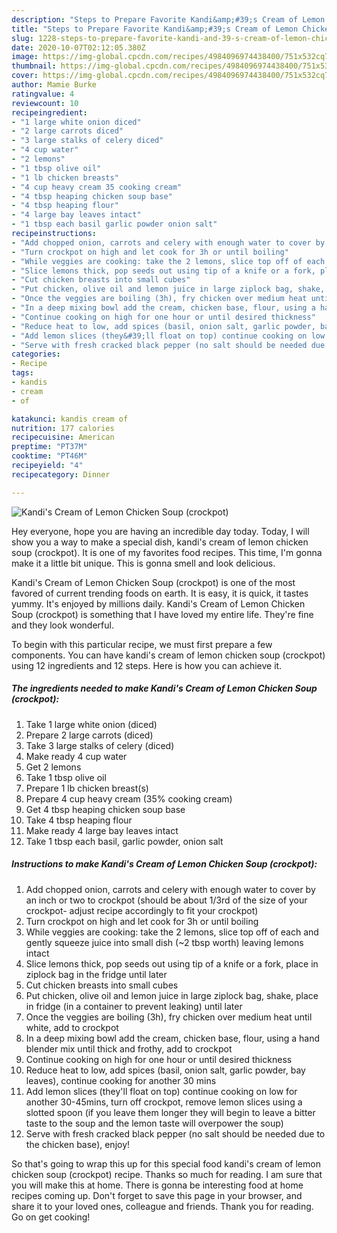 ```yaml
---
description: "Steps to Prepare Favorite Kandi&amp;#39;s Cream of Lemon Chicken Soup (crockpot)"
title: "Steps to Prepare Favorite Kandi&amp;#39;s Cream of Lemon Chicken Soup (crockpot)"
slug: 1228-steps-to-prepare-favorite-kandi-and-39-s-cream-of-lemon-chicken-soup-crockpot
date: 2020-10-07T02:12:05.380Z
image: https://img-global.cpcdn.com/recipes/4984096974438400/751x532cq70/kandis-cream-of-lemon-chicken-soup-crockpot-recipe-main-photo.jpg
thumbnail: https://img-global.cpcdn.com/recipes/4984096974438400/751x532cq70/kandis-cream-of-lemon-chicken-soup-crockpot-recipe-main-photo.jpg
cover: https://img-global.cpcdn.com/recipes/4984096974438400/751x532cq70/kandis-cream-of-lemon-chicken-soup-crockpot-recipe-main-photo.jpg
author: Mamie Burke
ratingvalue: 4
reviewcount: 10
recipeingredient:
- "1 large white onion diced"
- "2 large carrots diced"
- "3 large stalks of celery diced"
- "4 cup water"
- "2 lemons"
- "1 tbsp olive oil"
- "1 lb chicken breasts"
- "4 cup heavy cream 35 cooking cream"
- "4 tbsp heaping chicken soup base"
- "4 tbsp heaping flour"
- "4 large bay leaves intact"
- "1 tbsp each basil garlic powder onion salt"
recipeinstructions:
- "Add chopped onion, carrots and celery with enough water to cover by an inch or two to crockpot (should be about 1/3rd of the size of your crockpot- adjust recipe accordingly to fit your crockpot)"
- "Turn crockpot on high and let cook for 3h or until boiling"
- "While veggies are cooking: take the 2 lemons, slice top off of each and gently squeeze juice into small dish (~2 tbsp worth) leaving lemons intact"
- "Slice lemons thick, pop seeds out using tip of a knife or a fork, place in ziplock bag in the fridge until later"
- "Cut chicken breasts into small cubes"
- "Put chicken, olive oil and lemon juice in large ziplock bag, shake, place in fridge (in a container to prevent leaking) until later"
- "Once the veggies are boiling (3h), fry chicken over medium heat until white, add to crockpot"
- "In a deep mixing bowl add the cream, chicken base, flour, using a hand blender mix until thick and frothy, add to crockpot"
- "Continue cooking on high for one hour or until desired thickness"
- "Reduce heat to low, add spices (basil, onion salt, garlic powder, bay leaves), continue cooking for another 30 mins"
- "Add lemon slices (they&#39;ll float on top) continue cooking on low for another 30-45mins, turn off crockpot, remove lemon slices using a slotted spoon (if you leave them longer they will begin to leave a bitter taste to the soup and the lemon taste will overpower the soup)"
- "Serve with fresh cracked black pepper (no salt should be needed due to the chicken base), enjoy!"
categories:
- Recipe
tags:
- kandis
- cream
- of

katakunci: kandis cream of 
nutrition: 177 calories
recipecuisine: American
preptime: "PT37M"
cooktime: "PT46M"
recipeyield: "4"
recipecategory: Dinner

---
```



![Kandi&#39;s Cream of Lemon Chicken Soup (crockpot)](https://img-global.cpcdn.com/recipes/4984096974438400/751x532cq70/kandis-cream-of-lemon-chicken-soup-crockpot-recipe-main-photo.jpg)

Hey everyone, hope you are having an incredible day today. Today, I will show you a way to make a special dish, kandi&#39;s cream of lemon chicken soup (crockpot). It is one of my favorites food recipes. This time, I'm gonna make it a little bit unique. This is gonna smell and look delicious.



Kandi&#39;s Cream of Lemon Chicken Soup (crockpot) is one of the most favored of current trending foods on earth. It is easy, it is quick, it tastes yummy. It's enjoyed by millions daily. Kandi&#39;s Cream of Lemon Chicken Soup (crockpot) is something that I have loved my entire life. They're fine and they look wonderful.


To begin with this particular recipe, we must first prepare a few components. You can have kandi&#39;s cream of lemon chicken soup (crockpot) using 12 ingredients and 12 steps. Here is how you can achieve it.

<!--inarticleads1-->

##### The ingredients needed to make Kandi&#39;s Cream of Lemon Chicken Soup (crockpot):

1. Take 1 large white onion (diced)
1. Prepare 2 large carrots (diced)
1. Take 3 large stalks of celery (diced)
1. Make ready 4 cup water
1. Get 2 lemons
1. Take 1 tbsp olive oil
1. Prepare 1 lb chicken breast(s)
1. Prepare 4 cup heavy cream (35% cooking cream)
1. Get 4 tbsp heaping chicken soup base
1. Take 4 tbsp heaping flour
1. Make ready 4 large bay leaves intact
1. Take 1 tbsp each basil, garlic powder, onion salt




<!--inarticleads2-->

##### Instructions to make Kandi&#39;s Cream of Lemon Chicken Soup (crockpot):

1. Add chopped onion, carrots and celery with enough water to cover by an inch or two to crockpot (should be about 1/3rd of the size of your crockpot- adjust recipe accordingly to fit your crockpot)
1. Turn crockpot on high and let cook for 3h or until boiling
1. While veggies are cooking: take the 2 lemons, slice top off of each and gently squeeze juice into small dish (~2 tbsp worth) leaving lemons intact
1. Slice lemons thick, pop seeds out using tip of a knife or a fork, place in ziplock bag in the fridge until later
1. Cut chicken breasts into small cubes
1. Put chicken, olive oil and lemon juice in large ziplock bag, shake, place in fridge (in a container to prevent leaking) until later
1. Once the veggies are boiling (3h), fry chicken over medium heat until white, add to crockpot
1. In a deep mixing bowl add the cream, chicken base, flour, using a hand blender mix until thick and frothy, add to crockpot
1. Continue cooking on high for one hour or until desired thickness
1. Reduce heat to low, add spices (basil, onion salt, garlic powder, bay leaves), continue cooking for another 30 mins
1. Add lemon slices (they&#39;ll float on top) continue cooking on low for another 30-45mins, turn off crockpot, remove lemon slices using a slotted spoon (if you leave them longer they will begin to leave a bitter taste to the soup and the lemon taste will overpower the soup)
1. Serve with fresh cracked black pepper (no salt should be needed due to the chicken base), enjoy!




So that's going to wrap this up for this special food kandi&#39;s cream of lemon chicken soup (crockpot) recipe. Thanks so much for reading. I am sure that you will make this at home. There is gonna be interesting food at home recipes coming up. Don't forget to save this page in your browser, and share it to your loved ones, colleague and friends. Thank you for reading. Go on get cooking!
